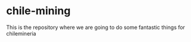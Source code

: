 # chile-mining
This is the repository where we are going to do some fantastic things for chilemineria
